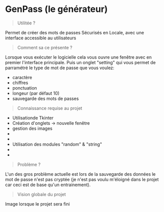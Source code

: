 # GenPass (le générateur)

> Utilitée ?

Permet de créer des mots de passes Sécurisés 
en Locale, avec une interface accessible au utilisateurs

> Comment sa ce présente ?

Lorsque vous exécuter le logicielle cela
vous ouvre une fenêtre avec en premier l'interface principale.
Puis un onglet "setting" qui vous permet de parramétré
le type de mot de passe que vous voulez:
* caractère
* chiffres
* ponctuation
* longeur (par défaut 10)
* sauvegarde des mots de passes

> Connaissance requise au projet

* Utilisationde Tkinter
 * Création d'onglets -> nouvelle fenêtre 
 * gestion des images
 *
 *
* Utilisation des modules "random" & "string"
*
*

> Problème ?

L'un des gros problème actuelle est lors de la sauvegarde des données le mot de passe n'est pas cryptée
(je n'est pas voulu m'éloigné dans le projet car ceci est de base qu'un entrainement).

> Vision globale du projet

Image lorsque le projet sera fini
